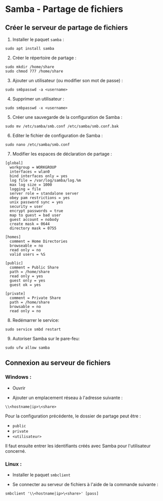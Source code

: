 # Samba - Partage de fichiers

## Créer le serveur de partage de fichiers

1. Installer le paquet `samba` :

```
sudo apt install samba
```

2. Créer le répertoire de partage :

```
sudo mkdir /home/share
sudo chmod 777 /home/share
```

3. Ajouter un utilisateur (ou modifier son mot de passe) :

```
sudo smbpasswd -a <username>
```

4. Supprimer un utilisateur :

```
sudo smbpasswd -x <username>
```

5. Créer une sauvegarde de la configuration de Samba :

```
sudo mv /etc/samba/smb.conf /etc/samba/smb.conf.bak
```

6. Editer le fichier de configuration de Samba :

```
sudo nano /etc/samba/smb.conf
```

7. Modifier les espaces de déclaration de partage :

```
[global]
  workgroup = WORKGROUP
  interfaces = wlan0
  bind interfaces only = yes
  log file = /var/log/samba/log.%m
  max log size = 1000
  logging = file
  server role = standalone server
  obey pam restrictions = yes
  unix password sync = yes
  security = user
  encrypt passwords = true
  map to guest = bad user
  guest account = nobody
  create mask = 0644
  directory mask = 0755

[homes]
  comment = Home Directories
  browseable = no
  read only = no
  valid users = %S

[public]
  comment = Public Share
  path = /home/share
  read only = yes
  guest only = yes
  guest ok = yes

[private]
  comment = Private Share
  path = /home/share
  browsable = no
  read only = no
```

8. Redémarrer le service:

```shell
sudo service smbd restart
```

9. Autoriser Samba sur le pare-feu:

```shell
sudo ufw allow samba
```

## Connexion au serveur de fichiers

### Windows :

* Ouvrir 

* Ajouter un emplacement réseau à l'adresse suivante :

```
\\<hostname|ip>\<share>
```

Pour la configuration précédente, le dossier de partage peut être :
- `public`
- `private`
- `<utilisateur>`

Il faut ensuite entrer les identifiants créés avec Samba pour l'utilisateur concerné.

### Linux :

* Installer le paquet `smbclient`

* Se connecter au serveur de fichiers à l'aide de la commande suivante :

```
smbclient '\\<hostname|ip>\<share>' [pass]
```
